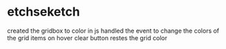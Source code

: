 # etchseketch

created the gridbox to color in js
handled the event to change the colors of the grid items on hover
clear button restes the grid color
